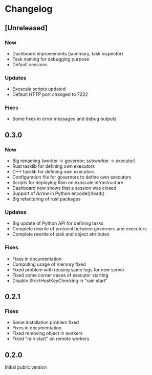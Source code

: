# Changelog

## [Unreleased]

### New

- Dashboard improvements (summary, task inspector)
- Task naming for debugging purpose
- Default sessions

### Updates

- Exoscale scripts updated
- Default HTTP port changed to 7222

### Fixes

- Some fixes in error messages and debug outputs

## 0.3.0

### New

- Big renaming (worker -> governor; subworker -> executor)
- Rust tasklib for defining own executors
- C++ tasklib for defining own executors
- Configuration file for governors to define own executors
- Scripts for deploying Rain on exoscale infrastructure
- Dashboard now shows that a session was closed
- Support of Arrow in Python encode()/load()
- Big refactoring of rust packages

### Updates

- Big update of Python API for defining tasks
- Complete rewrite of protocol between governors and executors
- Complete rewrite of task and object attributes

### Fixes

- Fixes in documentation
- Computing usage of memory fixed
- Fixed problem with reusing same logs for new server
- Fixed some corner cases of executor starting
- Disable StrictHostKeyChecking in "rain start"

## 0.2.1

### Fixes

- Some installation problem fixed
- Fixes in documentation
- Fixed removing object in workers
- Fixed "rain start" on remote workers

## 0.2.0

Initial public version

